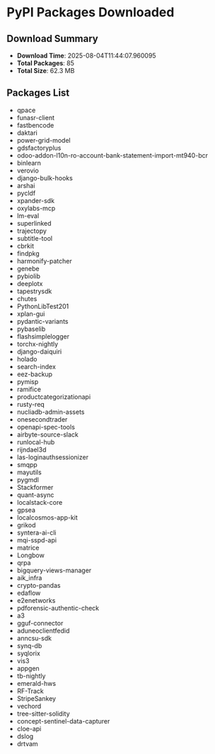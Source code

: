 # PyPI Packages Downloaded

## Download Summary
- **Download Time**: 2025-08-04T11:44:07.960095
- **Total Packages**: 85
- **Total Size**: 62.3 MB

## Packages List
- qpace
- funasr-client
- fastbencode
- daktari
- power-grid-model
- gdsfactoryplus
- odoo-addon-l10n-ro-account-bank-statement-import-mt940-bcr
- binlearn
- verovio
- django-bulk-hooks
- arshai
- pycldf
- xpander-sdk
- oxylabs-mcp
- lm-eval
- superlinked
- trajectopy
- subtitle-tool
- cbrkit
- findpkg
- harmonify-patcher
- genebe
- pybiolib
- deeplotx
- tapestrysdk
- chutes
- PythonLibTest201
- xplan-gui
- pydantic-variants
- pybaselib
- flashsimplelogger
- torchx-nightly
- django-daiquiri
- holado
- search-index
- eez-backup
- pymisp
- ramifice
- productcategorizationapi
- rusty-req
- nucliadb-admin-assets
- onesecondtrader
- openapi-spec-tools
- airbyte-source-slack
- runlocal-hub
- rijndael3d
- las-loginauthsessionizer
- smqpp
- mayutils
- pygmdl
- Stackformer
- quant-async
- localstack-core
- gpsea
- localcosmos-app-kit
- grikod
- syntera-ai-cli
- mqi-sspd-api
- matrice
- Longbow
- qrpa
- bigquery-views-manager
- aik_infra
- crypto-pandas
- edaflow
- e2enetworks
- pdforensic-authentic-check
- a3
- gguf-connector
- aduneoclientfedid
- anncsu-sdk
- synq-db
- syqlorix
- vis3
- appgen
- tb-nightly
- emerald-hws
- RF-Track
- StripeSankey
- vechord
- tree-sitter-solidity
- concept-sentinel-data-capturer
- cloe-api
- dslog
- drtvam
